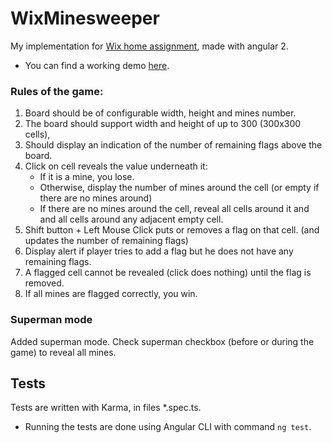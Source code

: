 # WixMinesweeper
My implementation for [Wix home assignment](https://github.com/wix/minesweeper), made with angular 2.
* You can find a working demo [here](https://guyb1.github.io/Minesweeper).

### Rules of the game:
1.	Board should be of configurable width, height and mines number.
2.	The board should support width and height of up to 300 (300x300 cells),
3.	Should display an indication of the number of remaining flags above the board.
4.	Click on cell reveals the value underneath it:
    * If it is a mine, you lose.
    * Otherwise, display the number of mines around the cell (or empty if there are no mines around)
    * If there are no mines around the cell, reveal all cells around it and and all cells around any adjacent empty cell.
5.	Shift button + Left Mouse Click puts or removes a flag on that cell. (and updates the number of remaining flags)
6.	Display alert if player tries to add a flag but he does not have any remaining flags.
7.	A flagged cell cannot be revealed (click does nothing) until the flag is removed.
8.	If all mines are flagged correctly, you win.

### Superman mode
Added superman mode. Check superman checkbox (before or during the game) to reveal all mines.

## Tests
Tests are written with Karma, in files *.spec.ts.
* Running the tests are done using Angular CLI with command `ng test`.
